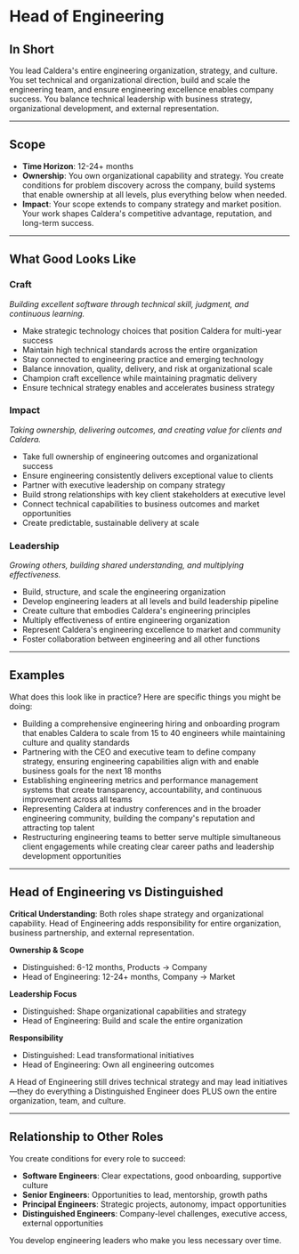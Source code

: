 # Head of Engineering

## In Short

You lead Caldera's entire engineering organization, strategy, and culture. You set technical and organizational direction, build and scale the engineering team, and ensure engineering excellence enables company success. You balance technical leadership with business strategy, organizational development, and external representation.

---

## Scope

- **Time Horizon**: 12-24+ months
- **Ownership**: You own organizational capability and strategy. You create conditions for problem discovery across the company, build systems that enable ownership at all levels, plus everything below when needed.
- **Impact**: Your scope extends to company strategy and market position. Your work shapes Caldera's competitive advantage, reputation, and long-term success.

---

## What Good Looks Like

### Craft
*Building excellent software through technical skill, judgment, and continuous learning.*

- Make strategic technology choices that position Caldera for multi-year success
- Maintain high technical standards across the entire organization
- Stay connected to engineering practice and emerging technology
- Balance innovation, quality, delivery, and risk at organizational scale
- Champion craft excellence while maintaining pragmatic delivery
- Ensure technical strategy enables and accelerates business strategy

### Impact
*Taking ownership, delivering outcomes, and creating value for clients and Caldera.*

- Take full ownership of engineering outcomes and organizational success
- Ensure engineering consistently delivers exceptional value to clients
- Partner with executive leadership on company strategy
- Build strong relationships with key client stakeholders at executive level
- Connect technical capabilities to business outcomes and market opportunities
- Create predictable, sustainable delivery at scale

### Leadership
*Growing others, building shared understanding, and multiplying effectiveness.*

- Build, structure, and scale the engineering organization
- Develop engineering leaders at all levels and build leadership pipeline
- Create culture that embodies Caldera's engineering principles
- Multiply effectiveness of entire engineering organization
- Represent Caldera's engineering excellence to market and community
- Foster collaboration between engineering and all other functions

---

## Examples

What does this look like in practice? Here are specific things you might be doing:

- Building a comprehensive engineering hiring and onboarding program that enables Caldera to scale from 15 to 40 engineers while maintaining culture and quality standards
- Partnering with the CEO and executive team to define company strategy, ensuring engineering capabilities align with and enable business goals for the next 18 months
- Establishing engineering metrics and performance management systems that create transparency, accountability, and continuous improvement across all teams
- Representing Caldera at industry conferences and in the broader engineering community, building the company's reputation and attracting top talent
- Restructuring engineering teams to better serve multiple simultaneous client engagements while creating clear career paths and leadership development opportunities

---

## Head of Engineering vs Distinguished

**Critical Understanding**: Both roles shape strategy and organizational capability. Head of Engineering adds responsibility for entire organization, business partnership, and external representation.

**Ownership & Scope**
- Distinguished: 6-12 months, Products → Company
- Head of Engineering: 12-24+ months, Company → Market

**Leadership Focus**
- Distinguished: Shape organizational capabilities and strategy
- Head of Engineering: Build and scale the entire organization

**Responsibility**
- Distinguished: Lead transformational initiatives
- Head of Engineering: Own all engineering outcomes

A Head of Engineering still drives technical strategy and may lead initiatives—they do everything a Distinguished Engineer does PLUS own the entire organization, team, and culture.

---

## Relationship to Other Roles

You create conditions for every role to succeed:

- **Software Engineers**: Clear expectations, good onboarding, supportive culture
- **Senior Engineers**: Opportunities to lead, mentorship, growth paths
- **Principal Engineers**: Strategic projects, autonomy, impact opportunities
- **Distinguished Engineers**: Company-level challenges, executive access, external opportunities

You develop engineering leaders who make you less necessary over time.

